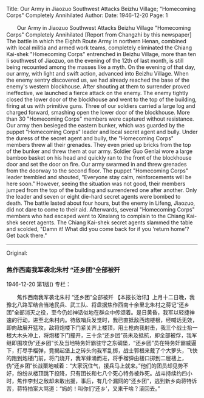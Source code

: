 Title: Our Army in Jiaozuo Southwest Attacks Beizhu Village; "Homecoming Corps" Completely Annihilated
Author:
Date: 1946-12-20
Page: 1

　　Our Army in Jiaozuo Southwest Attacks Beizhu Village
    "Homecoming Corps" Completely Annihilated
    [Report from Changzhi by this newspaper] The battle in which the Eighth Route Army in northern Henan, combined with local militia and armed work teams, completely eliminated the Chiang Kai-shek "Homecoming Corps" entrenched in Beizhu Village, more than ten li southwest of Jiaozuo, on the evening of the 12th of last month, is still being recounted among the masses like a myth. On the evening of that day, our army, with light and swift action, advanced into Beizhu Village. When the enemy sentry discovered us, we had already reached the base of the enemy's western blockhouse. After shouting at them to surrender proved ineffective, we launched a fierce attack on the enemy. The enemy tightly closed the lower door of the blockhouse and went to the top of the building, firing at us with primitive guns. Three of our soldiers carried a large log and charged forward, smashing open the lower door of the blockhouse. More than 30 "Homecoming Corps" members were captured without resistance. Our army then besieged the eastern bunker, which was guarded by the puppet "Homecoming Corps" leader and local secret agent and bully. Under the duress of the secret agent and bully, the "Homecoming Corps" members threw all their grenades. They even pried up bricks from the top of the bunker and threw them at our army. Soldier Guo Genlai wore a large bamboo basket on his head and quickly ran to the front of the blockhouse door and set the door on fire. Our army swarmed in and threw grenades from the doorway to the second floor. The puppet "Homecoming Corps" leader trembled and shouted, "Everyone stay calm, reinforcements will be here soon." However, seeing the situation was not good, their members jumped from the top of the building and surrendered one after another. Only the leader and seven or eight die-hard secret agents were bombed to death. The battle lasted about four hours, but the enemy in Lifeng, Jiaozuo, did not dare to come to their aid. Afterwards, several "Homecoming Corps" members who had escaped went to Xinxiang to complain to the Chiang Kai-shek secret agents. The Chiang Kai-shek secret agents slammed the table and scolded, "Damn it! What did you come back for if you 'return home'? Get back there."



<hr /> 

Original: 


### 焦作西南我军袭北朱村  “还乡团”全部被歼

1946-12-20
第1版()
专栏：

　　焦作西南我军袭北朱村
    “还乡团”全部被歼
    【本报长治讯】上月十二日晚，我豫北八路军结合当地民兵、武工队、将盘据焦作西南十余里北朱村之蒋记“还乡团”全部消灭之役，至今仍如神话似地在群众中传颂着。是日黄昏，我军以轻捷神速的行动，进至北朱村内。待敌哨兵发觉时，我已直抵敌西炮楼根，经喊话无效，即向敌展开猛攻，敌将炮楼下门紧关齐上楼顶，用土枪向我射击，我三个战士抬一根大木头冲上，将炮楼下门撞开，三十余“还乡团”员未及抵抗，即全部被俘，我军继即围攻伪“还乡团”长及当地特务奸霸驻守之东碉堡，“还乡团”员在特务奸霸威逼下，打尽手榴弹，竟揭起堡上之砖头向我军乱掷，战士郭根来戴了个大箩头，飞快的跑到炮楼门前，将门烧开，我军蜂涌而进，将手榴弹由楼口掷到二层楼上，伪“还乡团”长战栗地喊着：“大家沉住气，援兵马上就来。”他们的团员却见势不好，纷纷从楼顶跳下投降，只有团长和七八个死心特务被炸死。战斗持续约四小时，焦作李封之敌却未敢出援，事后，有几个漏网的“还乡团”，逃到新乡向蒋特诉苦，蒋特拍案大骂道：“妈的！叫你们‘还乡’，又来干啥？滚回去。”
